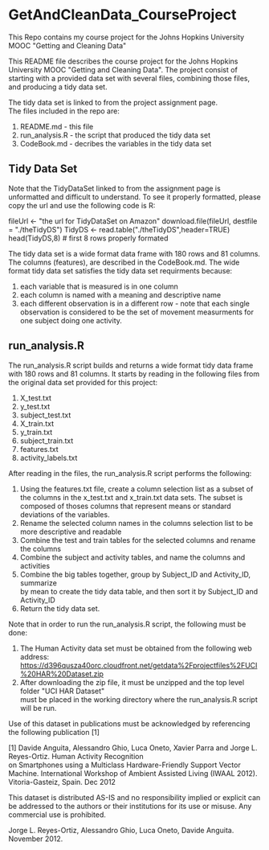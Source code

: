 # GetAndCleanData_CourseProject
This Repo contains my course project for the Johns Hopkins University MOOC "Getting and Cleaning Data"

This README file describes the course project for the Johns Hopkins University MOOC "Getting and Cleaning Data". The project consist of starting with a provided data set with several files, combining those files, and producing a tidy data set. 

The tidy data set is linked to from the project assignment page.   
The files included in the repo are:  
1. README.md - this file  
2. run_analysis.R - the script that produced the tidy data set     
3. CodeBook.md - decribes the variables in the tidy data set    

## Tidy Data Set
Note that the TidyDataSet linked to from the assignment page is unformatted and difficult to understand. To see it properly formatted, please copy the url and use the following code is R:

fileUrl <- "the url for TidyDataSet on Amazon"
download.file(fileUrl, destfile = "./theTidyDS")
TidyDS <- read.table("./theTidyDS",header=TRUE)
head(TidyDS,8) # first 8 rows properly formated

The tidy data set is a wide format data frame with 180 rows and 81 columns. The columns (features), are described in the CodeBook.md. The wide format tidy data set satisfies the tidy data set requirments because:
1. each variable that is measured is in one column     
2. each column is named with a meaning and descriptive name     
3. each different observation is in a different row - note that each single observation is considered to be the set of movement measurments for one subject doing one activity.    

## run_analysis.R

The run_analysis.R script builds and returns a wide format tidy data frame with 180 rows and 81 columns. It starts by reading in the following files from the original data set provided for this project:  
1. X_test.txt  
2. y_test.txt  
3. subject_test.txt  
4. X_train.txt  
5. y_train.txt  
6. subject_train.txt  
7. features.txt  
8. activity_labels.txt  
 
After reading in the files, the run_analysis.R script performs the following:  
1. Using the features.txt file, create a column selection list as a subset of the columns in the
   x_test.txt and x_train.txt data sets. The subset is composed of thoses columns that represent
   means or standard deviations of the variables.   
2. Rename the selected column names in the columns selection list to be more descriptive and readable  
3. Combine the test and train tables for the selected columns and rename the columns  
4. Combine the subject and activity tables, and name the columns and activities  
5. Combine the big tables together, group by Subject_ID and Activity_ID, summarize  
   by mean to create the tidy data table, and then sort it by Subject_ID and Activity_ID    
6. Return the tidy data set.    

Note that in order to run the run_analysis.R script, the following must be done:  
1. The Human Activity data set must be obtained from the following web address:   
       https://d396qusza40orc.cloudfront.net/getdata%2Fprojectfiles%2FUCI%20HAR%20Dataset.zip  
2. After downloading the zip file, it must be unzipped and the top level folder "UCI HAR Dataset"  
   must be placed in the working directory where the run_analysis.R script will be run.  

Use of this dataset in publications must be acknowledged by referencing the following publication [1]   
 
[1] Davide Anguita, Alessandro Ghio, Luca Oneto, Xavier Parra and Jorge L. Reyes-Ortiz. Human Activity Recognition  
on Smartphones using a Multiclass Hardware-Friendly Support Vector Machine. International Workshop of Ambient     Assisted Living (IWAAL 2012). Vitoria-Gasteiz, Spain. Dec 2012  
 
This dataset is distributed AS-IS and no responsibility implied or explicit can be addressed to the authors or
their institutions for its use or misuse. Any commercial use is prohibited.  
 
Jorge L. Reyes-Ortiz, Alessandro Ghio, Luca Oneto, Davide Anguita. November 2012.
